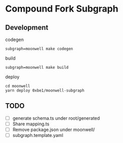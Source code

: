 # Compound Fork Subgraph

## Development

codegen

```
subgraph=moonwell make codegen
```

build

```
subgraph=moonwell make build
```

deploy

```
cd moonwell
yarn deploy 0xbe1/moonwell-subgraph
```

## TODO

- [ ] generate schema.ts under root/generated
- [ ] Share mapping.ts
- [ ] Remove package.json under moonwell/
- [ ] subgraph.template.yaml
